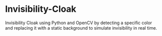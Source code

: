# Invisibility-Cloak
Invisibility Cloak using Python and OpenCV by detecting a specific color and replacing it with a static background to simulate invisibility in real time. 
